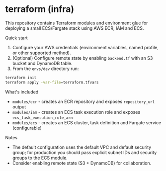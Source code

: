 # terraform (infra)

This repository contains Terraform modules and environment glue for deploying a small ECS/Fargate stack using AWS ECR, IAM and ECS.

Quick start

1. Configure your AWS credentials (environment variables, named profile, or other supported method).
2. (Optional) Configure remote state by enabling `backend.tf` with an S3 bucket and DynamoDB table.
3. From the `envs/dev` directory run:

```bash
terraform init
terraform apply -var-file=terraform.tfvars
```

What's included
- `modules/ecr` - creates an ECR repository and exposes `repository_url` output
- `modules/iam` - creates an ECS task execution role and exposes `ecs_task_execution_role_arn`
- `modules/ecs` - creates an ECS cluster, task definition and Fargate service (configurable)

Notes
- The default configuration uses the default VPC and default security group; for production you should pass explicit subnet IDs and security groups to the ECS module.
- Consider enabling remote state (S3 + DynamoDB) for collaboration.
